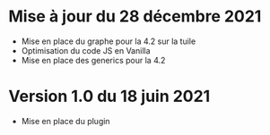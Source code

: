 # Mise à jour du 28 décembre 2021
- Mise en place du graphe pour la 4.2 sur la tuile
- Optimisation du code JS en Vanilla
- Mise en place des generics pour la 4.2

# Version 1.0 du 18 juin 2021
- Mise en place du plugin
